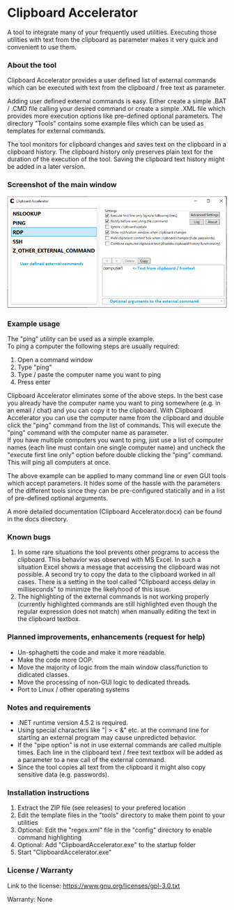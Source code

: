 # Clipboard Accelerator
A tool to integrate many of your frequently used utilities. Executing those utilities with text from the clipboard as parameter makes it very quick and convenient to use them.

### About the tool
Clipboard Accelerator provides a user defined list of external commands which can be executed with text from the clipboard / free text as parameter.

Adding user defined external commands is easy. Either create a simple .BAT / .CMD file calling your desired command or create a simple .XML file which provides more execution options like pre-defined optional parameters. The directory "Tools" contains some example files which can be used as templates for external commands.

The tool monitors for clipboard changes and saves text on the clipboard in a clipboard history. The clipboard history only preserves plain text for the duration of the execution of the tool. Saving the clipboard text history might be added in a later version.

### Screenshot of the main window
![MainWindow](/docs/ClipboardAccelerator_MainWindow.png)

### Example usage
The "ping" utility can be used as a simple example.\
To ping a computer the following steps are usually required:
1. Open a command window
2. Type "ping"
3. Type / paste the computer name you want to ping
4. Press enter

Clipboard Accelerator eliminates some of the above steps. In the best case you already have the computer name you want to ping  somewhere (e.g. in an email / chat) and you can copy it to the clipboard. With Clipboard Accelerator you can use the computer name from the clipboard and double click the "ping" command from the list of commands. This will execute the "ping" command with the computer name as parameter.\
If you have multiple computers you want to ping, just use a list of computer names (each line must contain one single computer name) and uncheck the "execute first line only" option before double clicking the "ping" command. This will ping all computers at once.

The above example can be applied to many command line or even GUI tools which accept parameters. It hides some of the hassle with the parameters of the different tools since they can be pre-configured statically and in a list of pre-defined optional arguments.

A more detailed documentation (Clipboard Accelerator.docx) can be found in the docs directory.

### Known bugs
1. In some rare situations the tool prevents other programs to access the clipboard. This behavior was observed with MS Excel. In such a situation Excel shows a message that accessing the clipboard was not possible. A second try to copy the data to the clipboard worked in all cases. There is a setting in the tool called "Clipboard access delay in milliseconds" to minimize the likelyhood of this issue.
2. The highlighting of the external commands is not working properly (currently highlighted commands are still highlighted even though the regular expression does not match) when manually editing the text in the clipboard textbox.

### Planned improvements, enhancements (request for help)
- Un-sphaghetti the code and make it more readable.
- Make the code more OOP.
- Move the majority of logic from the main window class/function to didicated classes.
- Move the processing of non-GUI logic to dedicated threads.
- Port to Linux / other operating systems

### Notes and requirements
- .NET runtime version 4.5.2 is required.
- Using special characters like "| > < &" etc. at the command line for starting an external program may cause unpredicted behavior.
- If the "pipe option" is not in use external commands are called multiple times. Each line in the clipboard text / free text textbox will be added as a parameter to a new call of the external command.
- Since the tool copies all text from the clipboard it might also copy sensitive data (e.g. passwords).

### Installation instructions
1. Extract the ZIP file (see releases) to your prefered location
2. Edit the template files in the "tools" directory to make them point to your utilities
3. Optional: Edit the "regex.xml" file in the "config" directory to enable command highlighting
4. Optional: Add "ClipboardAccelerator.exe" to the startup folder
4. Start "ClipboardAccelerator.exe"


### License / Warranty
Link to the license: https://www.gnu.org/licenses/gpl-3.0.txt

Warranty: None

